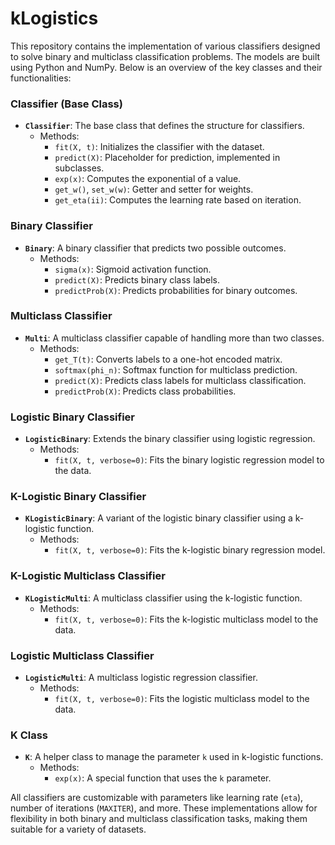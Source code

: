 # kLogistics

This repository contains the implementation of various classifiers designed to solve binary and multiclass classification problems. The models are built using Python and NumPy. Below is an overview of the key classes and their functionalities:

### Classifier (Base Class)
- **`Classifier`**: The base class that defines the structure for classifiers.
  - Methods:
    - `fit(X, t)`: Initializes the classifier with the dataset.
    - `predict(X)`: Placeholder for prediction, implemented in subclasses.
    - `exp(x)`: Computes the exponential of a value.
    - `get_w()`, `set_w(w)`: Getter and setter for weights.
    - `get_eta(ii)`: Computes the learning rate based on iteration.

### Binary Classifier
- **`Binary`**: A binary classifier that predicts two possible outcomes.
  - Methods:
    - `sigma(x)`: Sigmoid activation function.
    - `predict(X)`: Predicts binary class labels.
    - `predictProb(X)`: Predicts probabilities for binary outcomes.

### Multiclass Classifier
- **`Multi`**: A multiclass classifier capable of handling more than two classes.
  - Methods:
    - `get_T(t)`: Converts labels to a one-hot encoded matrix.
    - `softmax(phi_n)`: Softmax function for multiclass prediction.
    - `predict(X)`: Predicts class labels for multiclass classification.
    - `predictProb(X)`: Predicts class probabilities.

### Logistic Binary Classifier
- **`LogisticBinary`**: Extends the binary classifier using logistic regression.
  - Methods:
    - `fit(X, t, verbose=0)`: Fits the binary logistic regression model to the data.

### K-Logistic Binary Classifier
- **`KLogisticBinary`**: A variant of the logistic binary classifier using a k-logistic function.
  - Methods:
    - `fit(X, t, verbose=0)`: Fits the k-logistic binary regression model.

### K-Logistic Multiclass Classifier
- **`KLogisticMulti`**: A multiclass classifier using the k-logistic function.
  - Methods:
    - `fit(X, t, verbose=0)`: Fits the k-logistic multiclass model to the data.

### Logistic Multiclass Classifier
- **`LogisticMulti`**: A multiclass logistic regression classifier.
  - Methods:
    - `fit(X, t, verbose=0)`: Fits the logistic multiclass model to the data.

### K Class
- **`K`**: A helper class to manage the parameter `k` used in k-logistic functions.
  - Methods:
    - `exp(x)`: A special function that uses the `k` parameter.

All classifiers are customizable with parameters like learning rate (`eta`), number of iterations (`MAXITER`), and more. These implementations allow for flexibility in both binary and multiclass classification tasks, making them suitable for a variety of datasets.

